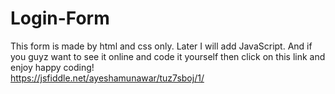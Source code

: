 # Login-Form
 This form is made by html and css only. Later I will add JavaScript. And if you guyz want to see it online and code it yourself then click on this link and enjoy happy coding! <br>
 https://jsfiddle.net/ayeshamunawar/tuz7sboj/1/
